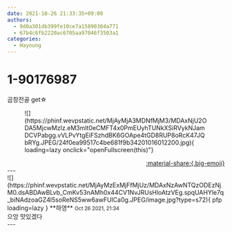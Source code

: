 ```yaml
---
date: 2021-10-26 21:33:35+09:00
authors:
  - 9d0a301db399fe10ce7a15890304a771
  - 67b4c6fb2220ac6705aa97046f3503a1
categories:
  - Hayoung
---
```


# 1-90176987

<div class="post-container" markdown="1">
<div class="content-container md-sidebar__scrollwrap" markdown="1">

곱창전골 get☆
<figure markdown="1">
![](https://phinf.wevpstatic.net/MjAyMjA3MDNfMjM3/MDAxNjU2ODA5MjcwMzIz.eM3mlt0eCMFT4x0PmEUyhTUNkXSiRVykNJamDCVPabgg.vVLPvYtgEiFSzhdBK6GOApe4tGD8RUP8oRcK47JQbRYg.JPEG/24f0ea99517c4be681f9b34201016012200.jpg){ loading=lazy onclick="openFullscreen(this)"}
</figure>


</div>
</div>

<div style="text-align: right;" markdown="1">
<a href="https://weverse.io/fromis9/fanpost/1-90176987" style="text-align: right;">:material-share:{.big-emoji}</a>
</div>
---

<div class="comments-container md-sidebar__scrollwrap" markdown="1">
<div class="comment" markdown="1">
<div class='id-container' markdown="1">
![](https://phinf.wevpstatic.net/MjAyMzExMjFfMjUz/MDAxNzAwNTQzODEzNjM0.dsABDAwBLvb_CmKv53nAMh0x44CV1NvJRUsHloAtzVEg.spqUAHYle7q_biNAdzoaGZ4l5soReNS5ww6awFUlCa0g.JPEG/image.jpg?type=s72){ pfp loading=lazy }
**<span class="artist">하영</span>** <small>Oct 26 2021, 21:34</small><br>
</div>
<div class='comment-body' markdown="1">
으앙 맛있겠다
</div>
</div>
</div>
---
